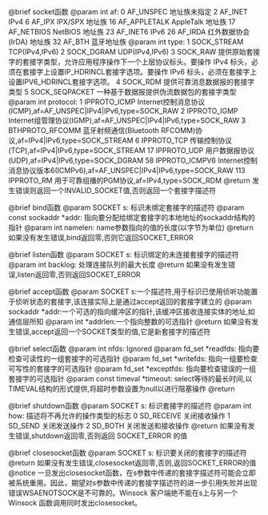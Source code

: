 @brief socket函数
@param int af:
    0   AF_UNSPEC       地址族未指定
    2   AF_INET         IPv4
    6   AF_IPX          IPX/SPX 地址族
    16  AF_APPLETALK    AppleTalk 地址族
    17  AF_NETBIOS      NetBIOS 地址族
    23  AF_INET6        IPv6
    26  AF_IRDA         红外数据协会 (IrDA) 地址族
    32  AF_BTH          蓝牙地址族
@param int type:
    1   SOCK_STREAM     TCP(IPv4,IPv6)
    2   SOCK_DGRAM      UDP(IPv4,IPv6)
    3   SOCK_RAW        提供原始套接字的套接字类型，允许应用程序操作下一个上层协议标头。要操作 IPv4 标头，必须在套接字上设置IP_HDRINCL套接字选项。要操作 IPv6 标头，必须在套接字上设置IPV6_HDRINCL套接字选项。
    4   SOCK_RDM        提供可靠消息数据报的套接字类型
    5   SOCK_SEQPACKET  一种基于数据报提供伪流数据包的套接字类型
@param int protocol:
    1   IPPROTO_ICMP    Internet控制消息协议(ICMP),af=AF_UNSPEC|IPv4|IPv6,type=SOCK_RAW
    2   IPPROTO_IGMP    Internet组管理协议(IGMP),af=AF_UNSPEC|IPv4|IPv6,type=SOCK_RAW
    3   BTHPROTO_RFCOMM 蓝牙射频通信(Bluetooth RFCOMM)协议,af=IPv4|IPv6,type=SOCK_STREAM
    6   IPPROTO_TCP     传输控制协议(TCP),af=IPv4|IPv6,type=SOCK_STREAM
    17  IPPROTO_UDP     用户数据报协议(UDP),af=IPv4|IPv6,type=SOCK_DGRAM
    58  IPPROTO_ICMPV6  Internet控制消息协议版本6(ICMPv6),af=AF_UNSPEC|IPv4|IPv6,type=SOCK_RAW
    113 IPPROTO_RM      用于可靠组播的PGM协议,af=IPv4,type=SOCK_RDM
@return 发生错误则返回一个INVALID_SOCKET值,否则返回一个套接字描述符


@brief bind函数
@param SOCKET s:                标识未绑定套接字的描述符
@param const sockaddr *addr:    指向要分配给绑定套接字的本地地址的sockaddr结构的指针
@param int namelen:             name参数指向的值的长度(以字节为单位)
@return 如果没有发生错误,bind返回零,否则它返回SOCKET_ERROR


@brief listen函数
@param SOCKET s:    标识绑定的未连接套接字的描述符
@param int backlog: 处理连接队列的最大长度
@return 如果没有发生错误,listen返回零,否则返回SOCKET_ERROR


@brief accept函数
@param SOCKET s:一个描述符,用于标识已使用侦听功能置于侦听状态的套接字,该连接实际上是通过accept返回的套接字建立的
@param sockaddr *addr:一个可选的指向缓冲区的指针,该缓冲区接收连接实体的地址,如通信层所知
@param int *addrlen:一个指向整数的可选指针
@return 如果没有发生错误,accept返回一个SOCKET类型的值,它是新套接字的描述符


@brief select函数
@param int nfds:                Ignored
@param fd_set *readfds:         指向要检查可读性的一组套接字的可选指针
@param fd_set *writefds:        指向一组要检查可写性的套接字的可选指针
@param fd_set *exceptfds:       指向要检查错误的一组套接字的可选指针
@param const timeval *timeout:  select等待的最长时间,以TIMEVAL结构的形式提供,将超时参数设置为null以进行阻塞操作
@return 

@brief shutdown函数
@param SOCKET s:    标识套接字的描述符
@param int how:     描述将不再允许的操作类型的标志
    0   SD_RECEIVE  关闭接收操作
    1   SD_SEND     关闭发送操作
    2   SD_BOTH     关闭发送和接收操作
@return 如果没有发生错误,shutdown返回零,否则返回 SOCKET_ERROR 的值


@brief closesocket函数
@param SOCKET s:    标识要关闭的套接字的描述符
@return 如果没有发生错误,closesocket返回零,否则,返回SOCKET_ERROR的值
@notice 一旦发出closesocket函数，在s参数中传递的套接字描述符可能会立即被系统重用。因此，期望对s参数中传递的套接字描述符的进一步引用失败并出现错误WSAENOTSOCK是不可靠的。Winsock 客户端绝不能在s上与另一个 Winsock 函数调用同时发出closesocket。
